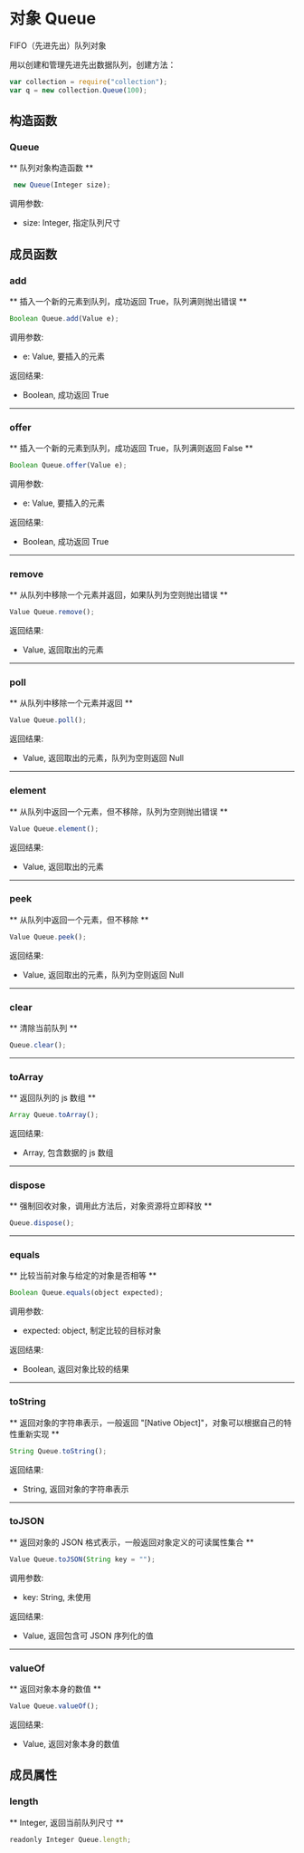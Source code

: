 # 对象 Queue
FIFO（先进先出）队列对象

用以创建和管理先进先出数据队列，创建方法：
```JavaScript
var collection = require("collection");
var q = new collection.Queue(100);
```

## 构造函数
        
### Queue
** 队列对象构造函数 **
```JavaScript
 new Queue(Integer size);
```

调用参数:
* size: Integer, 指定队列尺寸

## 成员函数
        
### add
** 插入一个新的元素到队列，成功返回 True，队列满则抛出错误 **
```JavaScript
Boolean Queue.add(Value e);
```

调用参数:
* e: Value, 要插入的元素

返回结果:
* Boolean, 成功返回 True

--------------------------
### offer
** 插入一个新的元素到队列，成功返回 True，队列满则返回 False **
```JavaScript
Boolean Queue.offer(Value e);
```

调用参数:
* e: Value, 要插入的元素

返回结果:
* Boolean, 成功返回 True

--------------------------
### remove
** 从队列中移除一个元素并返回，如果队列为空则抛出错误 **
```JavaScript
Value Queue.remove();
```

返回结果:
* Value, 返回取出的元素

--------------------------
### poll
** 从队列中移除一个元素并返回 **
```JavaScript
Value Queue.poll();
```

返回结果:
* Value, 返回取出的元素，队列为空则返回 Null

--------------------------
### element
** 从队列中返回一个元素，但不移除，队列为空则抛出错误 **
```JavaScript
Value Queue.element();
```

返回结果:
* Value, 返回取出的元素

--------------------------
### peek
** 从队列中返回一个元素，但不移除 **
```JavaScript
Value Queue.peek();
```

返回结果:
* Value, 返回取出的元素，队列为空则返回 Null

--------------------------
### clear
** 清除当前队列 **
```JavaScript
Queue.clear();
```

--------------------------
### toArray
** 返回队列的 js 数组 **
```JavaScript
Array Queue.toArray();
```

返回结果:
* Array, 包含数据的 js 数组

--------------------------
### dispose
** 强制回收对象，调用此方法后，对象资源将立即释放 **
```JavaScript
Queue.dispose();
```

--------------------------
### equals
** 比较当前对象与给定的对象是否相等 **
```JavaScript
Boolean Queue.equals(object expected);
```

调用参数:
* expected: object, 制定比较的目标对象

返回结果:
* Boolean, 返回对象比较的结果

--------------------------
### toString
** 返回对象的字符串表示，一般返回 "[Native Object]"，对象可以根据自己的特性重新实现 **
```JavaScript
String Queue.toString();
```

返回结果:
* String, 返回对象的字符串表示

--------------------------
### toJSON
** 返回对象的 JSON 格式表示，一般返回对象定义的可读属性集合 **
```JavaScript
Value Queue.toJSON(String key = "");
```

调用参数:
* key: String, 未使用

返回结果:
* Value, 返回包含可 JSON 序列化的值

--------------------------
### valueOf
** 返回对象本身的数值 **
```JavaScript
Value Queue.valueOf();
```

返回结果:
* Value, 返回对象本身的数值

## 成员属性
        
### length
** Integer, 返回当前队列尺寸 **
```JavaScript
readonly Integer Queue.length;
```

